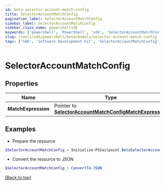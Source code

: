 ```yaml
---
id: beta-selector-account-match-config
title: SelectorAccountMatchConfig
pagination_label: SelectorAccountMatchConfig
sidebar_label: SelectorAccountMatchConfig
sidebar_class_name: powershellsdk
keywords: ['powershell', 'PowerShell', 'sdk', 'SelectorAccountMatchConfig', 'BetaSelectorAccountMatchConfig'] 
slug: /tools/sdk/powershell/beta/models/selector-account-match-config
tags: ['SDK', 'Software Development Kit', 'SelectorAccountMatchConfig', 'BetaSelectorAccountMatchConfig']
---
```



# SelectorAccountMatchConfig

## Properties

Name | Type | Description | Notes
------------ | ------------- | ------------- | -------------
**MatchExpression** |  Pointer to [**SelectorAccountMatchConfigMatchExpression**](selector-account-match-config-match-expression) |  | [optional] 

## Examples

- Prepare the resource
```powershell
$SelectorAccountMatchConfig = Initialize-PSSailpoint.BetaSelectorAccountMatchConfig  -MatchExpression null
```

- Convert the resource to JSON
```powershell
$SelectorAccountMatchConfig | ConvertTo-JSON
```


[[Back to top]](#) 

